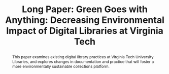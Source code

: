 ---
abstract: This paper examines existing digital library practices at Virginia Tech
  University Libraries, and explores changes in documentation and practice that will
  foster a more environmentally sustainable collections platform.
creators:
- Kinnaman, Alex
date: null
document_url: https://az659834.vo.msecnd.net/eventsairwesteuprod/production-inconference-public/041b9d71a3e245a3b824a82f8f6752c1
grand_parent: iPRES
institutions:
- Virginia Tech University Libraries
keywords:
- sustainability
- digital libraries
- digital preservation
landing_page_url: null
language: eng
layout: publication
license: CC-BY 4.0 International
notes_url: null
parent: iPRES 2022
publication_type: long paper
size: null
slides_url: null
source_name: iPRES
stream_url: null
title: 'Long Paper: Green Goes with Anything: Decreasing Environmental Impact of Digital
  Libraries at Virginia Tech'
year: 2022
---